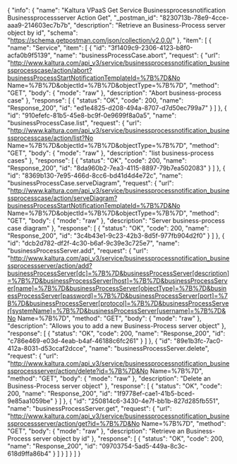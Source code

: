 {
  "info": {
    "name": "Kaltura VPaaS Get Service Businessprocessnotification Businessprocessserver Action Get",
    "_postman_id": "8230713b-78e9-4cce-aaa9-214603ec7b7b",
    "description": "Retrieve an Business-Process server object by id",
    "schema": "https://schema.getpostman.com/json/collection/v2.0.0/"
  },
  "item": [
    {
      "name": "Service",
      "item": [
        {
          "id": "3f1409c9-2306-4123-b8f0-acfa0b9f5139",
          "name": "businessProcessCase.abort",
          "request": {
            "url": "http://www.kaltura.com/api_v3/service/businessprocessnotification_businessprocesscase/action/abort?businessProcessStartNotificationTemplateId=%7B%7D&No Name=%7B%7D&objectId=%7B%7D&objectType=%7B%7D",
            "method": "GET",
            "body": {
              "mode": "raw"
            },
            "description": "Abort business-process case"
          },
          "response": [
            {
              "status": "OK",
              "code": 200,
              "name": "Response_200",
              "id": "ed1e4825-d208-494a-8707-d7d50ec799a7"
            }
          ]
        },
        {
          "id": "910efefc-81b5-45e8-bc9f-0e9699f8a0a5",
          "name": "businessProcessCase.list",
          "request": {
            "url": "http://www.kaltura.com/api_v3/service/businessprocessnotification_businessprocesscase/action/list?No Name=%7B%7D&objectId=%7B%7D&objectType=%7B%7D",
            "method": "GET",
            "body": {
              "mode": "raw"
            },
            "description": "list business-process cases"
          },
          "response": [
            {
              "status": "OK",
              "code": 200,
              "name": "Response_200",
              "id": "8da960b2-7ea3-4115-8897-79b7ea502083"
            }
          ]
        },
        {
          "id": "8369b130-7e95-466d-8cc6-bd41d4d4e72c",
          "name": "businessProcessCase.serveDiagram",
          "request": {
            "url": "http://www.kaltura.com/api_v3/service/businessprocessnotification_businessprocesscase/action/serveDiagram?businessProcessStartNotificationTemplateId=%7B%7D&No Name=%7B%7D&objectId=%7B%7D&objectType=%7B%7D",
            "method": "GET",
            "body": {
              "mode": "raw"
            },
            "description": "Server business-process case diagram"
          },
          "response": [
            {
              "status": "OK",
              "code": 200,
              "name": "Response_200",
              "id": "3c4b43e1-9c23-42b3-8d5f-977fb904d2f0"
            }
          ]
        },
        {
          "id": "dcb2d782-df2f-4c30-b6af-9c39e3c725e7",
          "name": "businessProcessServer.add",
          "request": {
            "url": "http://www.kaltura.com/api_v3/service/businessprocessnotification_businessprocessserver/action/add?businessProcessServer[dc]=%7B%7D&businessProcessServer[description]=%7B%7D&businessProcessServer[host]=%7B%7D&businessProcessServer[name]=%7B%7D&businessProcessServer[objectType]=%7B%7D&businessProcessServer[password]=%7B%7D&businessProcessServer[port]=%7B%7D&businessProcessServer[protocol]=%7B%7D&businessProcessServer[systemName]=%7B%7D&businessProcessServer[username]=%7B%7D&No Name=%7B%7D",
            "method": "GET",
            "body": {
              "mode": "raw"
            },
            "description": "Allows you to add a new Business-Process server object"
          },
          "response": [
            {
              "status": "OK",
              "code": 200,
              "name": "Response_200",
              "id": "c786e469-e03d-4eab-b4af-46188c6fc261"
            }
          ]
        },
        {
          "id": "89e1b3fc-7ac0-412a-8031-d53ccaf2dcce",
          "name": "businessProcessServer.delete",
          "request": {
            "url": "http://www.kaltura.com/api_v3/service/businessprocessnotification_businessprocessserver/action/delete?id=%7B%7D&No Name=%7B%7D",
            "method": "GET",
            "body": {
              "mode": "raw"
            },
            "description": "Delete an Business-Process server object"
          },
          "response": [
            {
              "status": "OK",
              "code": 200,
              "name": "Response_200",
              "id": "1f9778ef-cae1-41b5-bced-9e85aa1059be"
            }
          ]
        },
        {
          "id": "250814c6-3430-4e7f-bb1b-827d285fb551",
          "name": "businessProcessServer.get",
          "request": {
            "url": "http://www.kaltura.com/api_v3/service/businessprocessnotification_businessprocessserver/action/get?id=%7B%7D&No Name=%7B%7D",
            "method": "GET",
            "body": {
              "mode": "raw"
            },
            "description": "Retrieve an Business-Process server object by id"
          },
          "response": [
            {
              "status": "OK",
              "code": 200,
              "name": "Response_200",
              "id": "09703754-5ad5-449a-8c3c-618d9ffa86b4"
            }
          ]
        }
      ]
    }
  ]
}